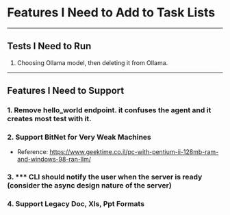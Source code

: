 # Features I Need to Add to Task Lists

-------------------------------------------------
## Tests I Need to Run
1. Choosing Ollama model, then deleting it from Ollama.

-------------------------------------------------
## Features I Need to Support
### 1. Remove hello_world endpoint. it confuses the agent and it creates most test with it.
### 2. Support BitNet for Very Weak Machines
- Reference: https://www.geektime.co.il/pc-with-pentium-ii-128mb-ram-and-windows-98-ran-llm/

### 3. *** CLI should notify the user when the server is ready (consider the async design nature of the server)
### 4. Support Legacy Doc, Xls, Ppt Formats
 